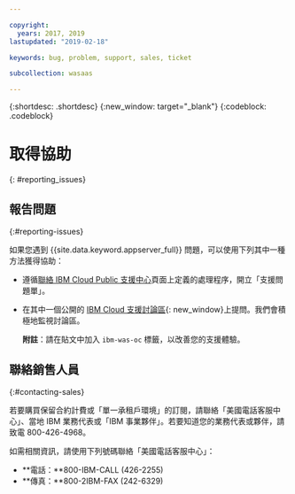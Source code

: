 ```yaml
---

copyright:
  years: 2017, 2019
lastupdated: "2019-02-18"

keywords: bug, problem, support, sales, ticket

subcollection: wasaas

---
```


{:shortdesc: .shortdesc}
{:new_window: target="_blank"}
{:codeblock: .codeblock}

# 取得協助
{: #reporting_issues}


## 報告問題
{:#reporting-issues}

如果您遇到 {{site.data.keyword.appserver_full}} 問題，可以使用下列其中一種方法獲得協助：

* 遵循[聯絡 IBM Cloud Public 支援中心](/docs/get-support?topic=get-support-getting-customer-support#getting-customer-support)頁面上定義的處理程序，開立「支援問題單」。
* 在其中一個公開的 [IBM Cloud 支援討論區](https://developer.ibm.com/answers/topics/ibm-cloud/){: new_window}上提問。我們會積極地監視討論區。

  **附註**：請在貼文中加入 `ibm-was-oc` 標籤，以改善您的支援體驗。

## 聯絡銷售人員
{:#contacting-sales}

若要購買保留合約計費或「單一承租戶環境」的訂閱，請聯絡「美國電話客服中心」、當地 IBM 業務代表或「IBM 事業夥伴」。若要知道您的業務代表或夥伴，請致電 800-426-4968。

如需相關資訊，請使用下列號碼聯絡「美國電話客服中心」：
* **電話：**800-IBM-CALL (426-2255)
* **傳真：**800-2IBM-FAX (242-6329)
